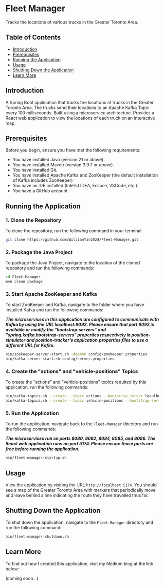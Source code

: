 # Fleet Manager

Tracks the locations of various trucks in the Greater Toronto Area.

## Table of Contents

- [Introduction](#introduction)
- [Prerequisites](#prerequisites)
- [Running the Application](#running-the-application)
- [Usage](#usage)
- [Shutting Down the Application](#shutting-down-the-application)
- [Learn More](#learn-more)

## Introduction

A Spring Boot application that tracks the locations of trucks in the Greater Toronto Area. The trucks send their
locations to an Apache Kafka Topic every 100 milliseconds. Built using a microservice architecture. Provides a React web
application to view the locations of each truck on an interactive map. 

## Prerequisites

Before you begin, ensure you have met the following requirements:
- You have installed Java (version 21 or above).
- You have installed Maven (version 3.9.7 or above).
- You have installed Git.
- You have installed Apache Kafka and ZooKeeper (the default installation of Kafka includes ZooKeeper)
- You have an IDE installed (IntelliJ IDEA, Eclipse, VSCode, etc.).
- You have a GitHub account.

## Running the Application

### 1. Clone the Repository

To clone the repository, run the following command in your terminal:

```bash
git clone https://github.com/WilliamYin2024/Fleet-Manager.git
```

### 2. Package the Java Project

To package the Java Project, navigate to the location of the cloned repository and run the following commands:

```bash
cd Fleet-Manager
mvn clean package
```

### 3. Start Apache ZooKeeper and Kafka

To start ZooKeeper and Kafka, navigate to the folder where you have installed Kafka and run the following commands:

***The microservices in this application are configured to communicate with Kafka by using the URL localhost:9092.
Please ensure that port 9092 is available or modify the "bootstrap.servers" and "spring.kafka.bootstrap-servers"
properties respectively in position-simulator and position-tracker's application.properties files to use a different URL
for Kafka.***

```bash
bin/zookeeper-server-start.sh -daemon config/zookeeper.properties
bin/kafka-server-start.sh config/server.properties
```

### 4. Create the "actions" and "vehicle-positions" Topics

To create the "actions" and "vehicle-positions" topics required by this application, run the following commands:

```bash
bin/kafka-topics.sh --create --topic actions --bootstrap-server localhost:9092
bin/kafka-topics.sh --create --topic vehicle-positions --bootstrap-server localhost:9092
```

### 5. Run the Application

To run the application, navigate back to the ```Fleet-Manager``` directory and run the following commands:

***The microservices run on ports 8080, 8082, 8084, 8085, and 8086. The React web application runs on port 5174. Please
ensure those ports are free before running the application.***

```bash
bin/fleet-manager-startup.sh
```

## Usage

View the application by visiting the URL ```http://localhost:5174```. You should see a map of the Greater Toronto Area
with markers that periodically move and leave behind a line indicating the route they have travelled thus far.

## Shutting Down the Application

To shut down the application, navigate to the ```Fleet-Manager``` directory and run the following command:

```bash
bin/fleet-manager-shutdown.sh
```

## Learn More

To find out how I created this application, visit my Medium blog at the link below:

(coming soon...)
